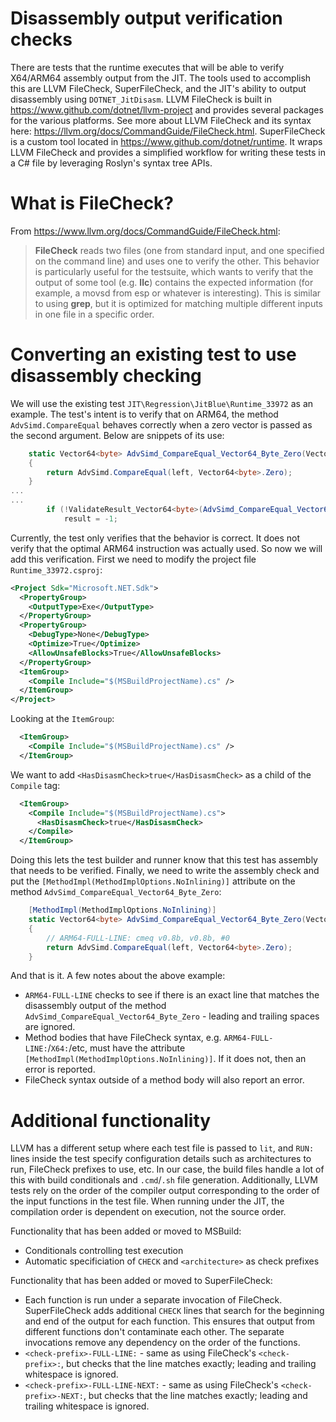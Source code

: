 # Disassembly output verification checks
There are tests that the runtime executes that will be able to verify X64/ARM64 assembly output from the JIT.
The tools used to accomplish this are LLVM FileCheck, SuperFileCheck, and the JIT's ability to output disassembly using `DOTNET_JitDisasm`. LLVM FileCheck is built in https://www.github.com/dotnet/llvm-project and provides several packages for the various platforms. See more about LLVM FileCheck and its syntax here: https://llvm.org/docs/CommandGuide/FileCheck.html. SuperFileCheck is a custom tool located in https://www.github.com/dotnet/runtime. It wraps LLVM FileCheck and provides a simplified workflow for writing these tests in a C# file by leveraging Roslyn's syntax tree APIs.
# What is FileCheck?
From https://www.llvm.org/docs/CommandGuide/FileCheck.html:

> **FileCheck** reads two files (one from standard input, and one specified on the command line) and uses one
to verify the other. This behavior is particularly useful for the testsuite, which wants to verify that the
output of some tool (e.g. **llc**) contains the expected information (for example, a movsd from esp or
whatever is interesting). This is similar to using **grep**, but it is optimized for matching multiple
different inputs in one file in a specific order.
# Converting an existing test to use disassembly checking
We will use the existing test `JIT\Regression\JitBlue\Runtime_33972` as an example. The test's intent is to verify that on ARM64, the method `AdvSimd.CompareEqual` behaves correctly when a zero vector is passed as the second argument. Below are snippets of its use:
```csharp
    static Vector64<byte> AdvSimd_CompareEqual_Vector64_Byte_Zero(Vector64<byte> left)
    {
        return AdvSimd.CompareEqual(left, Vector64<byte>.Zero);
    }
...
...
        if (!ValidateResult_Vector64<byte>(AdvSimd_CompareEqual_Vector64_Byte_Zero(Vector64<byte>.Zero), Byte.MaxValue))
            result = -1;
```
Currently, the test only verifies that the behavior is correct. It does not verify that the optimal ARM64 instruction was actually used. So now we will add this verification.
First we need to modify the project file `Runtime_33972.csproj`:
```xml
<Project Sdk="Microsoft.NET.Sdk">
  <PropertyGroup>
    <OutputType>Exe</OutputType>
  </PropertyGroup>
  <PropertyGroup>
    <DebugType>None</DebugType>
    <Optimize>True</Optimize>
    <AllowUnsafeBlocks>True</AllowUnsafeBlocks>
  </PropertyGroup>
  <ItemGroup>
    <Compile Include="$(MSBuildProjectName).cs" />
  </ItemGroup>
</Project>
```
Looking at the `ItemGroup`:
```xml
  <ItemGroup>
    <Compile Include="$(MSBuildProjectName).cs" />
  </ItemGroup>
```
We want to add `<HasDisasmCheck>true</HasDisasmCheck>` as a child of the `Compile` tag:
```xml
  <ItemGroup>
    <Compile Include="$(MSBuildProjectName).cs">
      <HasDisasmCheck>true</HasDisasmCheck>
    </Compile>
  </ItemGroup>
```
Doing this lets the test builder and runner know that this test has assembly that needs to be verified. Finally, we need to write the assembly check and put the `[MethodImpl(MethodImplOptions.NoInlining)]` attribute on the method `AdvSimd_CompareEqual_Vector64_Byte_Zero`:
```csharp
    [MethodImpl(MethodImplOptions.NoInlining)]
    static Vector64<byte> AdvSimd_CompareEqual_Vector64_Byte_Zero(Vector64<byte> left)
    {
        // ARM64-FULL-LINE: cmeq v0.8b, v0.8b, #0
        return AdvSimd.CompareEqual(left, Vector64<byte>.Zero);
    }
```
And that is it. A few notes about the above example:
- `ARM64-FULL-LINE` checks to see if there is an exact line that matches the disassembly output of the method `AdvSimd_CompareEqual_Vector64_Byte_Zero` - leading and trailing spaces are ignored.
- Method bodies that have FileCheck syntax, e.g. `ARM64-FULL-LINE:`/`X64:`/etc, must have the attribute `[MethodImpl(MethodImplOptions.NoInlining)]`. If it does not, then an error is reported.
- FileCheck syntax outside of a method body will also report an error.
# Additional functionality
LLVM has a different setup where each test file is passed to `lit`, and `RUN:` lines inside the test specify
configuration details such as architectures to run, FileCheck prefixes to use, etc.  In our case, the build
files handle a lot of this with build conditionals and `.cmd`/`.sh` file generation.  Additionally, LLVM tests
rely on the order of the compiler output corresponding to the order of the input functions in the test file.
When running under the JIT, the compilation order is dependent on execution, not the source order.

Functionality that has been added or moved to MSBuild:
- Conditionals controlling test execution
- Automatic specificiation of `CHECK` and `<architecture>` as check prefixes

Functionality that has been added or moved to SuperFileCheck:
- Each function is run under a separate invocation of FileCheck. SuperFileCheck adds additional `CHECK` lines
  that search for the beginning and end of the output for each function. This ensures that output from
  different functions don't contaminate each other. The separate invocations remove any dependency on the
  order of the functions.
- `<check-prefix>-FULL-LINE:` - same as using FileCheck's `<check-prefix>:`, but checks that the line matches exactly; leading and trailing whitespace is ignored.
- `<check-prefix>-FULL-LINE-NEXT:` - same as using FileCheck's `<check-prefix>-NEXT:`, but checks that the line matches exactly; leading and trailing whitespace is ignored.
